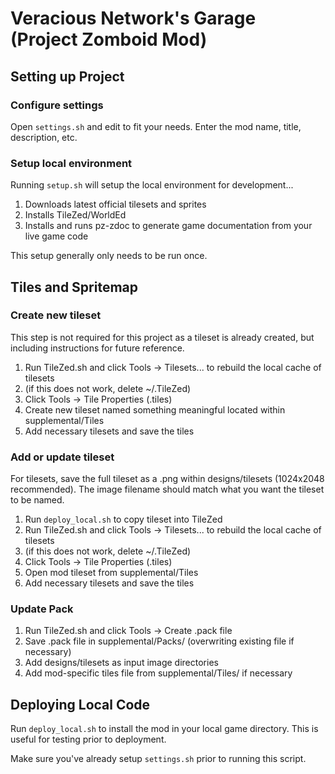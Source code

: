 # Veracious Network's Garage (Project Zomboid Mod)

## Setting up Project

### Configure settings

Open `settings.sh` and edit to fit your needs.  Enter the mod name, title, description, etc.

### Setup local environment

Running `setup.sh` will setup the local environment for development...

1. Downloads latest official tilesets and sprites
2. Installs TileZed/WorldEd
3. Installs and runs pz-zdoc to generate game documentation from your live game code

This setup generally only needs to be run once.


## Tiles and Spritemap

### Create new tileset

This step is not required for this project as a tileset is already created, 
but including instructions for future reference.

1. Run TileZed.sh and click Tools -> Tilesets... to rebuild the local cache of tilesets
2. (if this does not work, delete ~/.TileZed)
3. Click Tools -> Tile Properties (.tiles)
4. Create new tileset named something meaningful located within supplemental/Tiles
5. Add necessary tilesets and save the tiles

### Add or update tileset

For tilesets, save the full tileset as a .png within designs/tilesets (1024x2048 recommended).
The image filename should match what you want the tileset to be named.

1. Run `deploy_local.sh` to copy tileset into TileZed
2. Run TileZed.sh and click Tools -> Tilesets... to rebuild the local cache of tilesets
3. (if this does not work, delete ~/.TileZed)
4. Click Tools -> Tile Properties (.tiles)
5. Open mod tileset from supplemental/Tiles
6. Add necessary tilesets and save the tiles

### Update Pack

1. Run TileZed.sh and click Tools -> Create .pack file
2. Save .pack file in supplemental/Packs/ (overwriting existing file if necessary)
3. Add designs/tilesets as input image directories
4. Add mod-specific tiles file from supplemental/Tiles/ if necessary


## Deploying Local Code

Run `deploy_local.sh` to install the mod in your local game directory.
This is useful for testing prior to deployment.

Make sure you've already setup `settings.sh` prior to running this script.
